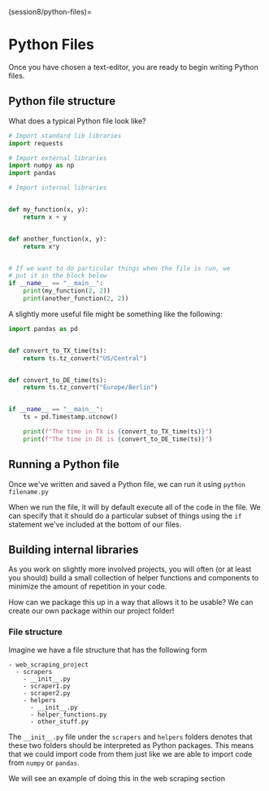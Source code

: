 (session8/python-files)=
# Python Files

Once you have chosen a text-editor, you are ready to begin writing Python files.


## Python file structure

What does a typical Python file look like?

```python
# Import standard lib libraries
import requests

# Import external libraries
import numpy as np
import pandas

# Import internal libraries


def my_function(x, y):
    return x + y


def another_function(x, y):
    return x*y


# If we want to do particular things when the file is run, we
# put it in the block below
if __name__ == "__main__":
    print(my_function(2, 2))
    print(another_function(2, 2))
```

A slightly more useful file might be something like the following:

```python
import pandas as pd


def convert_to_TX_time(ts):
    return ts.tz_convert("US/Central")


def convert_to_DE_time(ts):
    return ts.tz_convert("Europe/Berlin")


if __name__ == "__main__":
    ts = pd.Timestamp.utcnow()

    print(f"The time in TX is {convert_to_TX_time(ts)}")
    print(f"The time in DE is {convert_to_DE_time(ts)}")
```


## Running a Python file

Once we've written and saved a Python file, we can run it using `python filename.py`

When we run the file, it will by default execute all of the code in the file. We can specify that it should do a particular subset of things using the `if` statement we've included at the bottom of our files.


## Building internal libraries

As you work on slightly more involved projects, you will often (or at least you should) build a small collection of helper functions and components to minimize the amount of repetition in your code.

How can we package this up in a way that allows it to be usable? We can create our own package within our project folder!


### File structure

Imagine we have a file structure that has the following form

```
- web_scraping_project
  - scrapers
    - __init__.py
    - scraper1.py
    - scraper2.py
    - helpers
      - __init__.py
      - helper_functions.py
      - other_stuff.py
```

The `__init__.py` file under the `scrapers` and `helpers` folders denotes that these two folders should be interpreted as Python packages. This means that we could import code from them just like we are able to import code from `numpy` or `pandas`.

We will see an example of doing this in the web scraping section
